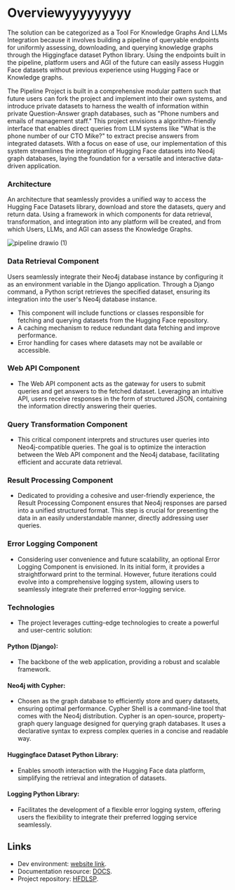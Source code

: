# Overviewyyyyyyyyy

The solution can be categorized as a Tool For Knowledge Graphs And LLMs Integration because it involves building a pipeline of queryable endpoints for uniformly assessing, downloading, and querying knowledge graphs through the Higgingface dataset Python library.
Using the endpoints built in the pipeline, platform users and AGI of the future can easily assess Huggin Face datasets without previous experience using Hugging Face or Knowledge graphs.

The Pipeline Project is built in a comprehensive modular pattern such that future users can fork the project and implement into their own systems, and introduce private datasets to harness the wealth of information within private Question-Answer graph databases, such as "Phone numbers and emails of management staff." This project envisions a algorithm-friendly interface that enables direct queries from LLM systems like "What is the phone number of our CTO Mike?" to extract precise answers from integrated datasets. With a focus on ease of use, our implementation of this system streamlines the integration of Hugging Face datasets into Neo4j graph databases, laying the foundation for a versatile and interactive data-driven application.

### Architecture
An architecture that seamlessly provides a unified way to access the Hugging Face Datasets library, download and store the datasets, query and return data. Using a framework in which components for data retrieval, transformation, and integration into any platform will be created, and from which Users, LLMs, and AGI can assess the Knowledge Graphs.

![pipeline drawio (1)](https://github.com/aitrenches/HFDLSP/assets/97749029/53203130-abd6-49ec-a10c-5b5dabb491f1)

### Data Retrieval Component
Users seamlessly integrate their Neo4j database instance by configuring it as an environment variable in the Django application. Through a Django command, a Python script retrieves the specified dataset, ensuring its integration into the user's Neo4j database instance.

- This component will include functions or classes responsible for fetching and querying datasets from the Hugging Face repository.
- A caching mechanism to reduce redundant data fetching and improve performance.
- Error handling for cases where datasets may not be available or accessible.


### Web API Component
- The Web API component acts as the gateway for users to submit queries and get answers to the fetched dataset. Leveraging an intuitive API, users receive responses in the form of structured JSON, containing the information directly answering their queries.

### Query Transformation Component
- This critical component interprets and structures user queries into Neo4j-compatible queries. The goal is to optimize the interaction between the Web API component and the Neo4j database, facilitating efficient and accurate data retrieval.

### Result Processing Component
- Dedicated to providing a cohesive and user-friendly experience, the Result Processing Component ensures that Neo4j responses are parsed into a unified structured format. This step is crucial for presenting the data in an easily understandable manner, directly addressing user queries.

### Error Logging Component
- Considering user convenience and future scalability, an optional Error Logging Component is envisioned. In its initial form, it provides a straightforward print to the terminal. However, future iterations could evolve into a comprehensive logging system, allowing users to seamlessly integrate their preferred error-logging service.

### Technologies
- The project leverages cutting-edge technologies to create a powerful and user-centric solution:

#### Python (Django): 
- The backbone of the web application, providing a robust and scalable framework.

#### Neo4j with Cypher: 
- Chosen as the graph database to efficiently store and query datasets, ensuring optimal performance. Cypher Shell is a command-line tool that comes with the Neo4j distribution. Cypher is an open-source, property-graph query language designed for querying graph databases. It uses a declarative syntax to express complex queries in a concise and readable way.

#### Huggingface Dataset Python Library:
- Enables smooth interaction with the Hugging Face data platform, simplifying the retrieval and integration of datasets.

#### Logging Python Library: 
- Facilitates the development of a flexible error logging system, offering users the flexibility to integrate their preferred logging service seamlessly.

## Links
- Dev environment: [website link](http://3.143.68.225/).
- Documentation resource: [DOCS](https://aitrenches.github.io/HFDLSP/).
- Project repository: [HFDLSP](https://github.com/aitrenches/HFDLSP).
